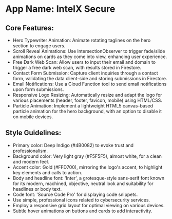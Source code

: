 # **App Name**: IntelX Secure

## Core Features:

- Hero Typewriter Animation: Animate rotating taglines on the hero section to engage users.
- Scroll Reveal Animations: Use IntersectionObserver to trigger fade/slide animations on cards as they come into view, enhancing user experience.
- Free Dark Web Scan: Allow users to input their email and domain to trigger a free dark web scan, with results stored in Firestore.
- Contact Form Submission: Capture client inquiries through a contact form, validating the data client-side and storing submissions in Firestore.
- Email Notifications: Use a Cloud Function tool to send email notifications upon form submissions.
- Responsive Logo Resizing: Automatically resize and adapt the logo for various placements (header, footer, favicon, mobile) using HTML/CSS.
- Particle Animation: Implement a lightweight HTML5 canvas-based particle animation for the hero background, with an option to disable it on mobile devices.

## Style Guidelines:

- Primary color: Deep Indigo (#4B0082) to evoke trust and professionalism.
- Background color: Very light gray (#F5F5F5), almost white, for a clean and modern feel.
- Accent color: Gold (#FFD700), mirroring the logo's accent, to highlight key elements and calls to action.
- Body and headline font: 'Inter', a grotesque-style sans-serif font known for its modern, machined, objective, neutral look and suitability for headlines or body text.
- Code font: 'Source Code Pro' for displaying code snippets.
- Use simple, professional icons related to cybersecurity services.
- Employ a responsive grid layout for optimal viewing on various devices.
- Subtle hover animations on buttons and cards to add interactivity.